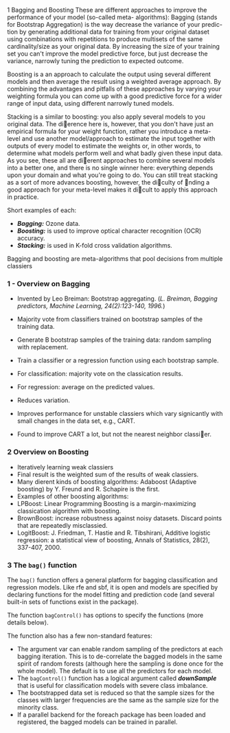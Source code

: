 
1 Bagging and Boosting
These are different approaches to improve the performance of your model (so-called meta-
algorithms):
Bagging (stands for Bootstrap Aggregation) is the way decrease the variance of your predic-
tion by generating additional data for training from your original dataset using combinations
with repetitions to produce multisets of the same cardinality/size as your original data. By
increasing the size of your training set you can't improve the model predictive force, but just
decrease the variance, narrowly tuning the prediction to expected outcome.


Boosting is a an approach to calculate the output using several different models and then
average the result using a weighted average approach. By combining the advantages and pitfalls
of these approaches by varying your weighting formula you can come up with a good predictive
force for a wider range of input data, using different narrowly tuned models.


Stacking is a similar to boosting: you also apply several models to you original data. The
dierence here is, however, that you don't have just an empirical formula for your weight function,
rather you introduce a meta-level and use another model/approach to estimate the input together
with outputs of every model to estimate the weights or, in other words, to determine what
models perform well and what badly given these input data. As you see, these all are dierent
approaches to combine several models into a better one, and there is no single winner here:
everything depends upon your domain and what you're going to do. You can still treat stacking
as a sort of more advances boosting, however, the diculty of nding a good approach for your
meta-level makes it dicult to apply this approach in practice.


Short examples of each:
* ***Bagging:*** Ozone data. 
* ***Boosting:*** is used to improve optical character recognition (OCR)
accuracy. 
* ***Stacking:*** is used in K-fold cross validation algorithms.

Bagging and boosting are meta-algorithms that pool decisions from multiple classiers


### 1 - Overview on Bagging
* Invented by Leo Breiman: Bootstrap aggregating.
(*L. Breiman, Bagging predictors, Machine Learning, 24(2):123-140, 1996.*)

* Majority vote from classifiers trained on bootstrap samples of the training data.
* Generate B bootstrap samples of the training data: random sampling with replacement.
* Train a classifier or a regression function using each bootstrap sample.
* For classification: majority vote on the classication results.
* For regression: average on the predicted values.
* Reduces variation.
* Improves performance for unstable classiers which vary signicantly with small changes in the data set, e.g., CART.
* Found to improve CART a lot, but not the nearest neighbor classier.


### 2 Overview on Boosting
* Iteratively learning weak classiers
* Final result is the weighted sum of the results of weak classiers.
* Many dierent kinds of boosting algorithms: Adaboost (Adaptive boosting) by Y. Freund
and R. Schapire is the first.
* Examples of other boosting algorithms:
* LPBoost: Linear Programming Boosting is a margin-maximizing classication algorithm
with boosting.
* BrownBoost: increase robustness against noisy datasets. Discard points that are repeatedly
misclassied.
* LogitBoost: J. Friedman, T. Hastie and R. Tibshirani, Additive logistic regression: a
statistical view of boosting, Annals of Statistics, 28(2), 337-407, 2000.


### 3 The `bag()` function
The `bag()` function offers a general platform for bagging classification and regression models. Like
rfe and sbf, it is open and models are specified by declaring functions for the model fitting
and prediction code (and several built-in sets of functions exist in the package). 

The function `bagControl()` has options to specify the functions (more details below).

The function also has a few non-standard features:
* The argument var can enable random sampling of the predictors at each bagging iteration. This is to de-correlate the bagged models in the same spirit of random forests (although
here the sampling is done once for the whole model). The default is to use all the predictors
for each model.
* The `bagControl()` function has a logical argument called ***downSample*** that is useful for classification models with severe class imbalance. 
* The bootstrapped data set is reduced
so that the sample sizes for the classes with larger frequencies are the same as the sample size for the minority class.
* If a parallel backend for the foreach package has been loaded and registered, the bagged models can be trained in parallel.


```R

```


```R

```
